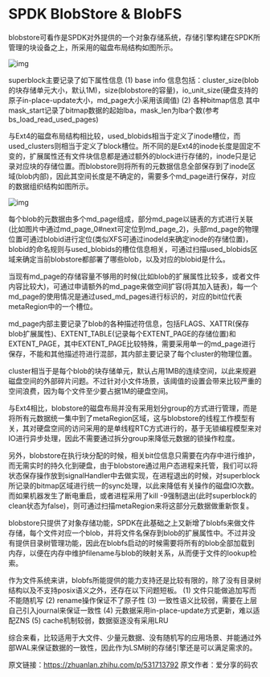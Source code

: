 # SPDK BlobStore & BlobFS

blobstore可看作是SPDK对外提供的一个对象存储系统，存储引擎构建在SPDK所管理的块设备之上，所采用的磁盘布局结构如图所示。

![img](https://pic3.zhimg.com/80/v2-97dc55205bce919ea5a3d418b4c28a4e_720w.webp)

superblock主要记录了如下属性信息
(1) base info
信息包括：cluster_size(blob的块存储单元大小，默认1M)，size(blobstore的容量)，io_unit_size(硬盘支持的原子in-place-update大小，md_page大小采用该阈值)
(2) 各种bitmap信息
其中mask_start记录了bitmap数据的起始lba，mask_len为lba个数(参考bs_load_read_used_pages)

与Ext4的磁盘布局结构相比较，used_blobids相当于定义了inode槽位，而used_clusters则相当于定义了block槽位。所不同的是Ext4的inode长度是固定不变的，扩展属性还有文件块信息都是通过额外的block进行存储的，inode只是记录对应块的存储位置。而blobstore则将所有的元数据信息全部保存到了inode区域(blob内部)，因此其空间长度是不确定的，需要多个md_page进行保存，对应的数据组织结构如图所示。

![img](https://pic3.zhimg.com/80/v2-2a953a8c3873e3ddc75e360f869c2c92_720w.webp)

每个blob的元数据由多个md_page组成，部分md_page以链表的方式进行关联(比如图片中通过md_page_0#next可定位到md_page_2)，头部md_page的物理位置可通过blobid进行定位(类似XFS可通过inodeId来确定inode的存储位置)，blobid的命名规则与used_blobids的槽位信息相关，可通过扫描used_blobids区域来确定当前blobstore都部署了哪些blob，以及对应的blobid是什么。

当现有md_page的存储容量不够用的时候(比如blob的扩展属性比较多，或者文件内容比较大)，可通过申请额外的md_page来做空间扩容(将其加入链表)，每一个md_page的使用情况是通过used_md_pages进行标识的，对应的bit位代表metaRegion中的一个槽位。

md_page内部主要记录了blob的各种描述符信息，包括FLAGS、XATTR(保存blob扩展属性)、EXTENT_TABLE(记录每个EXTENT_PAGE的存储位置)和EXTENT_PAGE，其中EXTENT_PAGE比较特殊，需要采用单一的md_page进行保存，不能和其他描述符进行混部，其内部主要记录了每个cluster的物理位置。

cluster相当于是每个blob的块存储单元，默认占用1MB的连续空间，以此来规避磁盘空间的外部碎片问题。不过针对小文件场景，该阈值的设置会带来比较严重的空间浪费，因为每个文件至少要占据1M的硬盘空间。

与Ext4相比，blobstore的磁盘布局并没有采用划分group的方式进行管理，而是将所有元数据统一集中到了metaRegion区域，这与blobstore的线程工作模型有关，其对硬盘空间的访问采用的是单线程RTC方式进行的，基于无锁编程模型来对IO进行异步处理，因此不需要通过拆分group来降低元数据的锁操作粒度。

另外，blobstore在执行块分配的时候，相关bit位信息只需要在内存中进行维护，而无需实时的持久化到硬盘，由于blobstore通过用户态进程来托管，我们可以将状态保存操作放到signalHandler中去做实现，在进程退出的时候，对superblock所记录的bitmap区域进行统一的sync处理，以此来降低有关操作的磁盘IO次数。而如果机器发生了断电重启，或者进程采用了kill -9强制退出(此时superblock的clean状态为false)，则可通过扫描metaRegion来将这部分元数据做重新恢复。

blobstore只提供了对象存储功能，SPDK在此基础之上又新增了blobfs来做文件存储，每个文件对应一个blob，并将文件名保存到blob的扩展属性中。不过并没有提供目录树管理功能，因此在blobfs启动的时候需要将所有的blob全部加载到内存，以便在内存中维护filename与blob的映射关系，从而便于文件的lookup检索。

作为文件系统来讲，blobfs所能提供的能力支持还是比较有限的，除了没有目录树结构以及不支持posix语义之外，还存在以下问题短板。
(1) 文件只能做追加写而不能随机写
(2) rename操作保证不了原子性
(3) 一致性语义比较弱，需要在上层自己引入journal来保证一致性
(4) 元数据采用in-place-update方式更新，难以适配ZNS
(5) cache机制较弱，数据驱逐没有采用LRU

综合来看，比较适用于大文件、少量元数据、没有随机写的应用场景、并能通过外部WAL来保证数据的一致性，因此作为LSM树的存储引擎还是可以满足需求的。







原文链接：https://zhuanlan.zhihu.com/p/531713792  原文作者：爱分享的码农